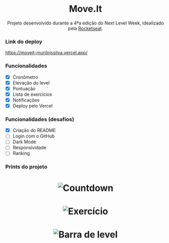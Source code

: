 <h1 align="center">Move.It</h1>

<p align="center">Projeto desenvolvido durante a 4ªa edição do Next Level Week, idealizado pela <a href="https://github.com/rocketseat">Rocketseat</a>.</p>

### Link do deploy

<p>
	<a href="https://moveit-murilojssilva.vercel.app/">https://moveit-murilojssilva.vercel.app/</a>
</p>

### Funcionalidades

- [x] Cronômetro
- [x] Elevação do level
- [x] Pontuação
- [x] Lista de exercícios
- [x] Notificações
- [X] Deploy pelo Vercel

### Funcionalidades (desafios)
- [x] Criação do README
- [ ] Login com o GitHub
- [ ] Dark Mode
- [ ] Responsividade
- [ ] Ranking

### Prints do projeto

<h1 align="center">
	<img alt="Countdown" src="readme/Countdown.png" />
</h1>
<h1 align="center">
	<img alt="Exercício" src="readme/Exercício.png" />
</h1>
<h1 align="center">
	<img alt="Barra de level" src="readme/Barra de level.png" />
</h1>